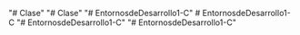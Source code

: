 "# Clase" 
"# Clase" 
"# EntornosdeDesarrollo1-C" 
#   E n t o r n o s d e D e s a r r o l l o 1 - C  
 "# EntornosdeDesarrollo1-C" 
"# EntornosdeDesarrollo1-C" 

